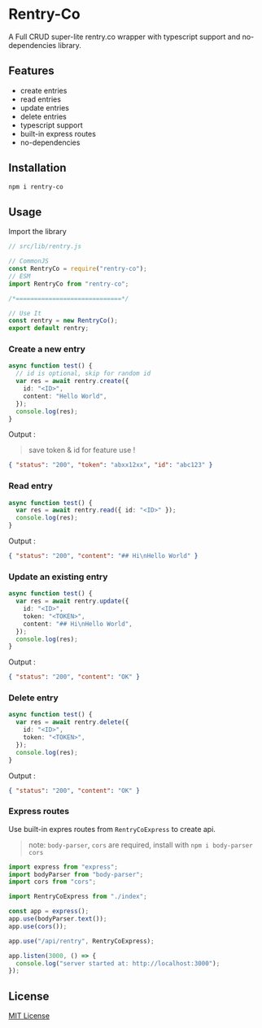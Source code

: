 # Rentry-Co

A Full CRUD super-lite rentry.co wrapper with typescript support and no-dependencies library.

## Features

- create entries
- read entries
- update entries
- delete entries
- typescript support
- built-in express routes
- no-dependencies

## Installation

```sh
npm i rentry-co
```

## Usage

Import the library

```ts
// src/lib/rentry.js

// CommonJS
const RentryCo = require("rentry-co");
// ESM
import RentryCo from "rentry-co";

/*=============================*/

// Use It
const rentry = new RentryCo();
export default rentry;
```

### Create a new entry

```ts
async function test() {
  // id is optional, skip for random id
  var res = await rentry.create({
    id: "<ID>",
    content: "Hello World",
  });
  console.log(res);
}
```

Output :

> save token & id for feature use !

```json
{ "status": "200", "token": "abxx12xx", "id": "abc123" }
```

### Read entry

```ts
async function test() {
  var res = await rentry.read({ id: "<ID>" });
  console.log(res);
}
```

Output :

```json
{ "status": "200", "content": "## Hi\nHello World" }
```

### Update an existing entry

```ts
async function test() {
  var res = await rentry.update({
    id: "<ID>",
    token: "<TOKEN>",
    content: "## Hi\nHello World",
  });
  console.log(res);
}
```

Output :

```json
{ "status": "200", "content": "OK" }
```

### Delete entry

```ts
async function test() {
  var res = await rentry.delete({
    id: "<ID>",
    token: "<TOKEN>",
  });
  console.log(res);
}
```

Output :

```json
{ "status": "200", "content": "OK" }
```

### Express routes

Use built-in expres routes from `RentryCoExpress` to create api.

> note: `body-parser`, `cors` are required, install with `npm i body-parser cors`

```ts
import express from "express";
import bodyParser from "body-parser";
import cors from "cors";

import RentryCoExpress from "./index";

const app = express();
app.use(bodyParser.text());
app.use(cors());

app.use("/api/rentry", RentryCoExpress);

app.listen(3000, () => {
  console.log("server started at: http://localhost:3000");
});
```

## License

[MIT License](https://github.com/cto4/rentry-co/blob/main/LICENSE)
